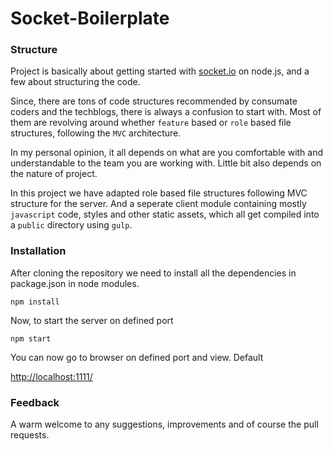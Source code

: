 # Socket-Boilerplate
### Structure
Project is basically about getting started with [socket.io](https://socket.io/) on node.js, and a few about structuring the code.

Since, there are tons of code structures recommended by consumate coders and the techblogs, there is always a confusion to start with. Most of them are revolving around whether `feature` based or `role` based file structures, following the `MVC` architecture.

In my personal opinion, it all depends on what are you comfortable with and understandable to the team you are working with. Little bit also depends on the nature of project.

In this project we have adapted role based file structures following MVC structure for the server. And a seperate client module containing mostly `javascript` code, styles and other static assets, which all get compiled into a `public` directory using `gulp`. 

### Installation

After cloning the repository we need to install all the dependencies in package.json in node modules.

 `npm install`

Now, to start the server on defined port

 `npm start`

You can now go to browser on defined port and view.
Default

[http://localhost:1111/](http://localhost:1111/)

### Feedback
A warm welcome to any suggestions, improvements and of course the pull requests.
